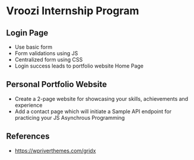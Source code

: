 # Vroozi Internship Program

## Login Page
- Use basic form
- Form validations using JS
- Centralized form using CSS
- Login success leads to portfolio website Home Page

## Personal Portfolio Website
- Create a 2-page website for showcasing your skills, achievements and experience
- Add a contact page which will initiate a Sample API endpoint for practicing your JS Asynchrous Programming
  
## References
- https://wpriverthemes.com/gridx
